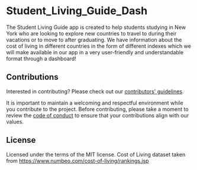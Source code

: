 # Student_Living_Guide_Dash

The Student Living Guide app is created to help students studying in New York who are looking to explore new countries to travel to during their vacations or to move to after graduating. We have information about the cost of living in different countries in the form of different indexes which we will make available in our app in a very user-friendly and understandable format through a dashboard!

## Contributions

Interested in contributing? Please check out our [contributors' guidelines](CONTRIBUTING.md).

It is important to maintain a welcoming and respectful environment while you contribute to the project. Before contributing, please take a moment to review the [code of conduct](CODE_OF_CONDUCT.md) to ensure that your contributions align with our values.

## License

Licensed under the terms of the MIT license.
Cost of Living dataset taken from https://www.numbeo.com/cost-of-living/rankings.jsp
